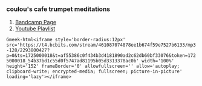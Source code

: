### coulou's cafe trumpet meditations

1. [Bandcamp Page](https://coulou.bandcamp.com/)
2. [Youtube Playlist](https://www.youtube.com/watch?v=haZhqhjHr8A&list=UULFRNL20EqnJl7KjaHrKwm7IA)


`Gmeek-html<iframe style='border-radius:12px' src='https://t4.bcbits.com/stream/461087074878ee1b674f59e7527b6133/mp3-128/2293800427?p=0&ts=1725000018&t=af55386c0f434b3d4181890ad2c62db60bf33076&token=1725000018_54b37bd1c55d0f5747ad81195b05d3313378ac0b' width='100%' height='152' frameBorder='0' allowfullscreen='' allow='autoplay; clipboard-write; encrypted-media; fullscreen; picture-in-picture' loading='lazy'></iframe>`
